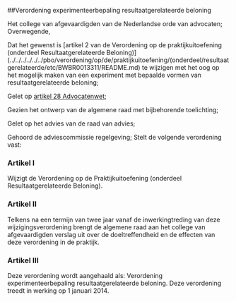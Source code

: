 <meta http-equiv='Content-Type' content='text/html; charset=utf-8' />

##Verordening experimenteerbepaling resultaatgerelateerde beloning

Het college van afgevaardigden van de Nederlandse orde van advocaten;  
Overwegende,

Dat het gewenst is [artikel 2 van de Verordening op de praktijkuitoefening (onderdeel Resultaatgerelateerde Beloning)](../../../../../../pbo/verordening/op/de/praktijkuitoefening/(onderdeel/resultaatgerelateerde/etc/BWBR0013311/README.md) te wijzigen met het oog op het mogelijk maken van een experiment met bepaalde vormen van resultaatgerelateerde beloning;

Gelet op [artikel 28 Advocatenwet](../../../../../../wet/advocatenwet/BWBR0002093/README.md);

Gezien het ontwerp van de algemene raad met bijbehorende toelichting;

Gelet op het advies van de raad van advies;

Gehoord de adviescommissie regelgeving;
Stelt de volgende verordening vast:    

### Artikel  I  

Wijzigt de Verordening op de Praktijkuitoefening (onderdeel Resultaatgerelateerde Beloning). 

### Artikel  II  

Telkens na een termijn van twee jaar vanaf de inwerkingtreding van deze wijzigingsverordening brengt de algemene raad aan het college van afgevaardigden verslag uit over de doeltreffendheid en de effecten van deze verordening in de praktijk. 

### Artikel  III  

Deze verordening wordt aangehaald als: Verordening experimenteerbepaling resultaatgerelateerde beloning. Deze verordening treedt in werking op 1 januari 2014. 
